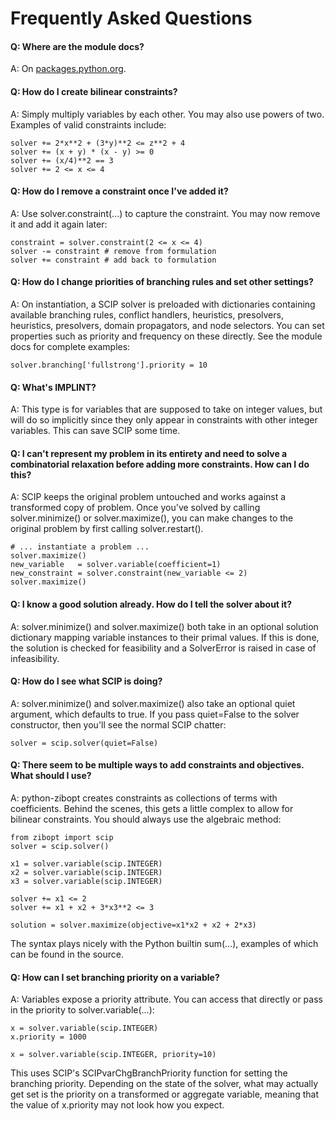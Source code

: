 # Frequently Asked Questions #

#### Q: Where are the module docs? ####
A: On [packages.python.org](http://packages.python.org/python-zibopt/).

#### Q: How do I create bilinear constraints? ####
A: Simply multiply variables by each other.  You may also use powers of two.  Examples of valid constraints include:
```
solver += 2*x**2 + (3*y)**2 <= z**2 + 4
solver += (x + y) * (x - y) >= 0
solver += (x/4)**2 == 3
solver += 2 <= x <= 4
```

#### Q: How do I remove a constraint once I've added it? ####
A: Use solver.constraint(...) to capture the constraint.  You may now remove it and add it again later:
```
constraint = solver.constraint(2 <= x <= 4)
solver -= constraint # remove from formulation
solver += constraint # add back to formulation
```

#### Q: How do I change priorities of branching rules and set other settings? ####

A: On instantiation, a SCIP solver is preloaded with dictionaries containing available branching rules, conflict handlers, heuristics, presolvers, heuristics, presolvers, domain propagators, and node selectors.  You can set properties such as priority and frequency on these directly.  See the module docs for complete examples:
```
solver.branching['fullstrong'].priority = 10
```

#### Q: What's IMPLINT? ####

A: This type is for variables that are supposed to take on integer values, but will do so implicitly since they only appear in constraints with other integer variables.  This can save SCIP some time.

#### Q: I can't represent my problem in its entirety and need to solve a combinatorial relaxation before adding more constraints.  How can I do this? ####

A: SCIP keeps the original problem untouched and works against a transformed copy of problem.  Once you've solved by calling solver.minimize() or solver.maximize(), you can make changes to the original problem by first calling solver.restart().
```
# ... instantiate a problem ...
solver.maximize()
new_variable   = solver.variable(coefficient=1)
new_constraint = solver.constraint(new_variable <= 2)
solver.maximize()
```

#### Q: I know a good solution already.  How do I tell the solver about it? ####

A: solver.minimize() and solver.maximize() both take in an optional solution dictionary mapping variable instances to their primal values.  If this is done, the solution is checked for feasibility and a SolverError is raised in case of infeasibility.

#### Q: How do I see what SCIP is doing? ####

A: solver.minimize() and solver.maximize() also take an optional quiet argument, which defaults to true.  If you pass quiet=False to the solver constructor, then you'll see the normal SCIP chatter:
```
solver = scip.solver(quiet=False)
```

#### Q: There seem to be multiple ways to add constraints and objectives.  What should I use? ####

A: python-zibopt creates constraints as collections of terms with coefficients.  Behind the scenes, this gets a little complex to allow for bilinear constraints.  You should always use the algebraic method:
```
from zibopt import scip
solver = scip.solver()

x1 = solver.variable(scip.INTEGER)
x2 = solver.variable(scip.INTEGER)
x3 = solver.variable(scip.INTEGER)

solver += x1 <= 2
solver += x1 + x2 + 3*x3**2 <= 3

solution = solver.maximize(objective=x1*x2 + x2 + 2*x3)
```

The syntax plays nicely with the Python builtin sum(...), examples of which can be found in the source.

#### Q: How can I set branching priority on a variable? ####

A: Variables expose a priority attribute.  You can access that directly or pass in the priority to solver.variable(...):
```
x = solver.variable(scip.INTEGER)
x.priority = 1000

x = solver.variable(scip.INTEGER, priority=10)
```
This uses SCIP's SCIPvarChgBranchPriority function for setting the branching priority.  Depending on the state of the solver, what may actually get set is the priority on a transformed or aggregate variable, meaning that the value of x.priority may not look how you expect.